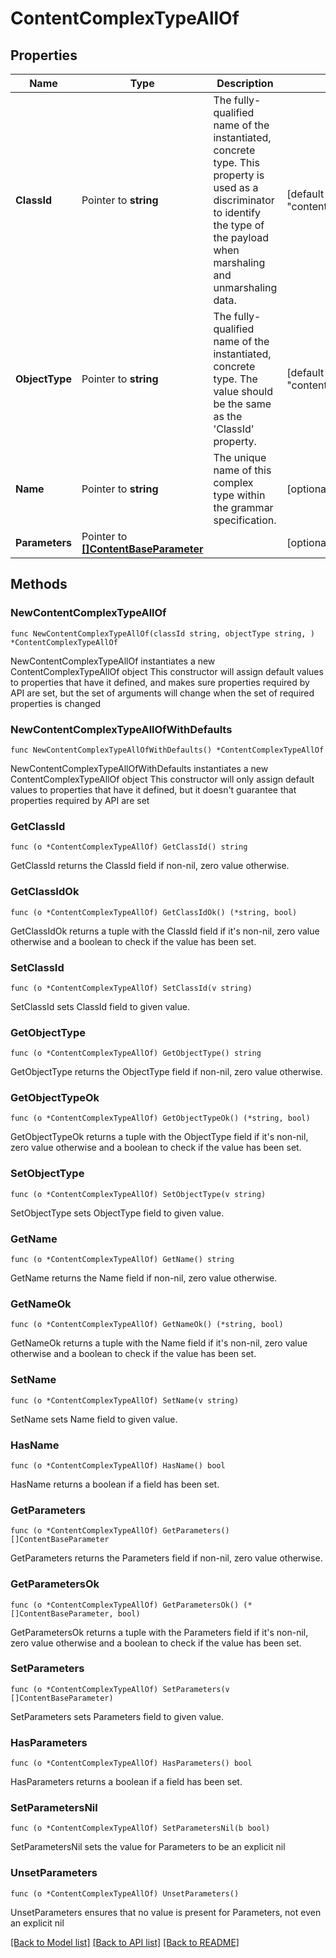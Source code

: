 # ContentComplexTypeAllOf

## Properties

Name | Type | Description | Notes
------------ | ------------- | ------------- | -------------
**ClassId** | Pointer to **string** | The fully-qualified name of the instantiated, concrete type. This property is used as a discriminator to identify the type of the payload when marshaling and unmarshaling data. | [default to "content.ComplexType"]
**ObjectType** | Pointer to **string** | The fully-qualified name of the instantiated, concrete type. The value should be the same as the &#39;ClassId&#39; property. | [default to "content.ComplexType"]
**Name** | Pointer to **string** | The unique name of this complex type within the grammar specification. | [optional] 
**Parameters** | Pointer to [**[]ContentBaseParameter**](ContentBaseParameter.md) |  | [optional] 

## Methods

### NewContentComplexTypeAllOf

`func NewContentComplexTypeAllOf(classId string, objectType string, ) *ContentComplexTypeAllOf`

NewContentComplexTypeAllOf instantiates a new ContentComplexTypeAllOf object
This constructor will assign default values to properties that have it defined,
and makes sure properties required by API are set, but the set of arguments
will change when the set of required properties is changed

### NewContentComplexTypeAllOfWithDefaults

`func NewContentComplexTypeAllOfWithDefaults() *ContentComplexTypeAllOf`

NewContentComplexTypeAllOfWithDefaults instantiates a new ContentComplexTypeAllOf object
This constructor will only assign default values to properties that have it defined,
but it doesn't guarantee that properties required by API are set

### GetClassId

`func (o *ContentComplexTypeAllOf) GetClassId() string`

GetClassId returns the ClassId field if non-nil, zero value otherwise.

### GetClassIdOk

`func (o *ContentComplexTypeAllOf) GetClassIdOk() (*string, bool)`

GetClassIdOk returns a tuple with the ClassId field if it's non-nil, zero value otherwise
and a boolean to check if the value has been set.

### SetClassId

`func (o *ContentComplexTypeAllOf) SetClassId(v string)`

SetClassId sets ClassId field to given value.


### GetObjectType

`func (o *ContentComplexTypeAllOf) GetObjectType() string`

GetObjectType returns the ObjectType field if non-nil, zero value otherwise.

### GetObjectTypeOk

`func (o *ContentComplexTypeAllOf) GetObjectTypeOk() (*string, bool)`

GetObjectTypeOk returns a tuple with the ObjectType field if it's non-nil, zero value otherwise
and a boolean to check if the value has been set.

### SetObjectType

`func (o *ContentComplexTypeAllOf) SetObjectType(v string)`

SetObjectType sets ObjectType field to given value.


### GetName

`func (o *ContentComplexTypeAllOf) GetName() string`

GetName returns the Name field if non-nil, zero value otherwise.

### GetNameOk

`func (o *ContentComplexTypeAllOf) GetNameOk() (*string, bool)`

GetNameOk returns a tuple with the Name field if it's non-nil, zero value otherwise
and a boolean to check if the value has been set.

### SetName

`func (o *ContentComplexTypeAllOf) SetName(v string)`

SetName sets Name field to given value.

### HasName

`func (o *ContentComplexTypeAllOf) HasName() bool`

HasName returns a boolean if a field has been set.

### GetParameters

`func (o *ContentComplexTypeAllOf) GetParameters() []ContentBaseParameter`

GetParameters returns the Parameters field if non-nil, zero value otherwise.

### GetParametersOk

`func (o *ContentComplexTypeAllOf) GetParametersOk() (*[]ContentBaseParameter, bool)`

GetParametersOk returns a tuple with the Parameters field if it's non-nil, zero value otherwise
and a boolean to check if the value has been set.

### SetParameters

`func (o *ContentComplexTypeAllOf) SetParameters(v []ContentBaseParameter)`

SetParameters sets Parameters field to given value.

### HasParameters

`func (o *ContentComplexTypeAllOf) HasParameters() bool`

HasParameters returns a boolean if a field has been set.

### SetParametersNil

`func (o *ContentComplexTypeAllOf) SetParametersNil(b bool)`

 SetParametersNil sets the value for Parameters to be an explicit nil

### UnsetParameters
`func (o *ContentComplexTypeAllOf) UnsetParameters()`

UnsetParameters ensures that no value is present for Parameters, not even an explicit nil

[[Back to Model list]](../README.md#documentation-for-models) [[Back to API list]](../README.md#documentation-for-api-endpoints) [[Back to README]](../README.md)


